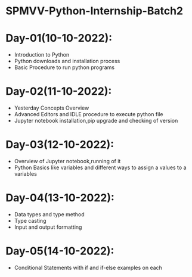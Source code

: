 # SPMVV-Python-Internship-Batch2

# Day-01(10-10-2022):
  - Introduction to Python
  - Python downloads and installation process
  - Basic Procedure to run python programs

# Day-02(11-10-2022):
  - Yesterday Concepts Overview
  - Advanced Editors and IDLE procedure to execute python file
  - Jupyter notebook installation,pip upgrade and checking of version

# Day-03(12-10-2022):
  - Overview of Jupyter notebook,running of it
  - Python Basics like variables and different ways to assign a values to a variables

# Day-04(13-10-2022):
  - Data types and type method
  - Type casting
  - Input and output formatting

# Day-05(14-10-2022):
  - Conditional Statements with if and if-else examples on each
